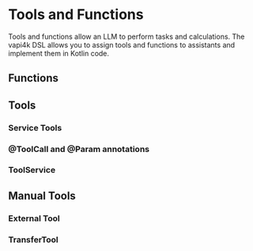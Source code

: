 # Tools and Functions

Tools and functions allow an LLM to perform tasks and calculations.
The vapi4k DSL allows you to assign tools and functions to assistants and implement them in Kotlin code.

## Functions

## Tools

### Service Tools

### @ToolCall and @Param annotations

### ToolService

## Manual Tools

### External Tool

### TransferTool


